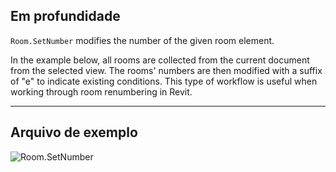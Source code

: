 ## Em profundidade
`Room.SetNumber` modifies the number of the given room element.

In the example below, all rooms are collected from the current document from the selected view. The rooms' numbers are then modified with a suffix of "e" to indicate existing conditions. This type of workflow is useful when working through room renumbering in Revit.
___
## Arquivo de exemplo

![Room.SetNumber](./Revit.Elements.Room.SetNumber_img.jpg)

